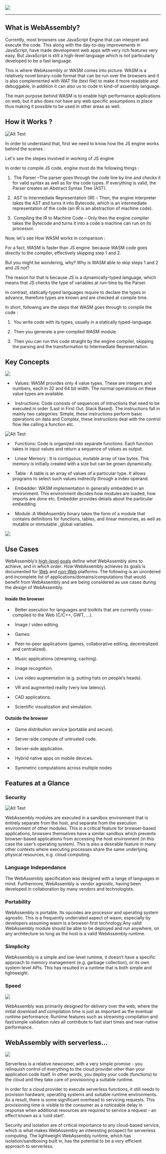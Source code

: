 <img src = "../images/Pasted image 20211031083221.png">

  
  

---

  
  

## What is WebAssembly?

  

Currently, most browsers use JavaScript Engine that can interpret and execute the code. This along with the day-to-day improvements in JavaScript, have made development web apps with very rich features very easy. But JavaScript is still a high-level language which is not particularly developed to be a fast language.

  

This is where WebAssembly or WASM comes into picture. WASM is a relatively novel binary-code format that can be run over the browsers and it is also complemented with WAT file (text file) to make it more readable and debuggable, in addition it can also us to code in kind-of assembly language.

  

The main purpose behind WASM is to enable high performance applications on web, but it also does not have any web specific assumptions in place thus making it possible to be used in other areas as well.

  

## How it Works ?

  
  

![Alt Text](https://2r4s9p1yi1fa2jd7j43zph8r-wpengine.netdna-ssl.com/files/2018/01/ezgif-5-73711fc5d3.gif)

  
  

In order to understand that, first we need to know how the JS engine works behind the scenes :

Let's see the stepes involved in working of JS engine

In order to compile JS code, engine must do the following things :

  

1.  The Parser –The parser goes through the code line by line and checks it for valid syntax as well as for the code types. If everything is valid, the Parser creates an Abstract Syntax Tree (AST).

2.  AST to Intermediate Representation (IR) – Then, the engine interpreter takes the AST and turns it into Bytecode, which is an intermediate representation of the code (an IR is an abstraction of machine code).

3.  Compiling the IR to Machine Code – Only then the engine compiler takes the Bytecode and turns it into a code a machine can run on its processor.

  
  

Now, let's see How WASM works in comparison :

  

For a fact, WASM is faster than JS engine  because WASM code goes directly to the compiler, effectively skipping step 1 and 2.

  

But you might be wondering, why? Why is WASM able to skip steps 1 and 2 and JS not?

  

The reason for that is because JS is a dynamically-typed language, which means that JS checks the type of variables at run-time by the Parser.

  

In contrast, statically-typed languages require to declare the types in advance, therefore types are known and are checked at compile time.

  

In short, following are the steps that WASM goes through to compile the code :

  

1.  You write code with its types, usually in a statically typed-language.

2.  Then you generate a pre-compiled WASM module.

3.  Then you can run this code straight by the engine compiler, skipping the parsing and the transformation to Intermediate Representation.

  
  

## Key Concepts

  

 <img src = "../images/Pasted image 20211031082859.png">

  

-   Values: WASM provides only 4 value types. These are integers and numbers, each in 32 and 64 bit width. The normal operations on these value types are available.

  

-   Instructions: Code consists of sequences of intructions that need to be executed in order (Last in First Out: Stack Based). The instructions fall in mainly two categories: Simple, these instructions perform basic operations on data and Complex, these instructions deal with the control flow like calling a function etc.

  

 ![Alt Text](https://images.hive.blog/0x0/https://cdn.steemitimages.com/DQmZ2dy3Z2nomjjZPKRn8C9TjdaRpteG5MogDQ55RBgZhq5/stack.gif)

  
  

-   Functions: Code is organized into separate functions. Each function takes in input values and return a sequence of values as output.

  

-   Linear Memory : It is contiguous, mutable array of raw bytes. This memory is initially created with a size but can be grown dynamically.

  

-   Table : A table is an array of values of a particular type. It allows programs to select such values indirectly through a index operand.

  

-   Embedder: WASM implementation in generally embedded in an environment. This environment decides how modules are loaded, how imports are done etc. Embedder provides details about the particular embedding.

  

-   Module :A WebAssembly binary takes the form of a module that contains definitions for functions, tables, and linear memories, as well as mutable or immutable _global variables.

  

 <img src = "../images/Pasted image 20211031082159.png">

  
  

## Use Cases

  

WebAssembly’s [high-level goals](https://webassembly.org/docs/high-level-goals/) define _what_ WebAssembly aims to achieve, and in _which order_. _How_ WebAssembly achieves its goals is documented for [Web](https://webassembly.org/docs/web/) and [non-Web](https://webassembly.org/docs/non-web/) platforms. The following is an unordered and incomplete list of applications/domains/computations that would benefit from WebAssembly and are being considered as use cases during the design of WebAssembly.

  

#### Inside the browser

  

-   Better execution for languages and toolkits that are currently cross-compiled to the Web (C/C++, GWT, …).

-   Image / video editing.

-   Games:

 -   Peer-to-peer applications (games, collaborative editing, decentralized and centralized).

-   Music applications (streaming, caching).

-   Image recognition.

-   Live video augmentation (e.g. putting hats on people’s heads).

-   VR and augmented reality (very low latency).

-   CAD applications.

-   Scientific visualization and simulation.

  
  

#### Outside the browser

  

-   Game distribution service (portable and secure).

-   Server-side compute of untrusted code.

-   Server-side application.

-   Hybrid native apps on mobile devices.

-   Symmetric computations across multiple nodes

  

## Features at a Glance

  

### Security

  

 ![Alt Text](https://marcoselvatici.github.io/WASM_tutorial/ref/sandbox.gif)

 WebAssembly modules are executed in a sandbox environment that is entirely separate from the host, and separate from the execution environment of other modules. This is a critical feature for browser-based applications, browsers themselves have a similar sandbox which prevents browser-based applications from accessing the host environment (in this case the user’s operating system). This is also a desirable feature in many other contexts where executing processes share the same underlying physical resources, e.g. cloud computing.

  

### Language Independance

 The WebAssembly specification was designed with a range of languages in mind. Furthermore, WebAssembly is vendor agnostic, having been developed in collaboration by many vendors and technologists.

  
  

### Portability

  

 WebAssembly is portable. Its opcodes are processor and operating system agnostic. This is a frequently underrated aspect of wasm, especially by developers assuming wasm is a browser-first technology.Any valid WebAssembly module should be able to be deployed and run anywhere, on any architecture so long as the host is a valid WebAssembly runtime. 

  

### Simplicity

  

 WebAssembly is a simple and low-level runtime, it doesn’t have a specific approach to memory management (e.g. garbage collection), or its own system-level APIs. This has resulted in a runtime that is both simple and lightweight.

  
  

### Speed

  

 <img src = "../images/Pasted image 20211031094952.png">

 WebAssembly was primarily designed for delivery over the web, where the initial download and compilation time is just as important as the eventual runtime performance. Runtime features such as streaming compilation and fast/simple validation rules all contribute to fast start times and near-native performance.

  
  
  

## WebAssembly with serverless...

  

<img src = "../images/Pasted image 20211031095144.png">

  

Serverless is a relative newcomer, with a very simple promise - you relinquish control of everything to the cloud provider other than your application code itself. In other words, you deploy your code (functions) to the cloud and they take care of provisioning a suitable runtime.

  

In order for a cloud provider to execute serverless functions, it still needs to provision hardware, operating systems and suitable runtime environments. As a result, there is some significant overhead to servicing requests. This provisioning time is visible to the consumer as a noticeable delay in response when additional resources are required to service a request - an effect known as a ‘cold start’.

  

Security and isolation are of critical importance to any cloud-based service, which is what makes WebAssembly an interesting prospect for serverless computing. The lightweight WebAssembly runtime, which has isolation/sandboxing built in, has the potential to be a very efficient approach to serverless.

